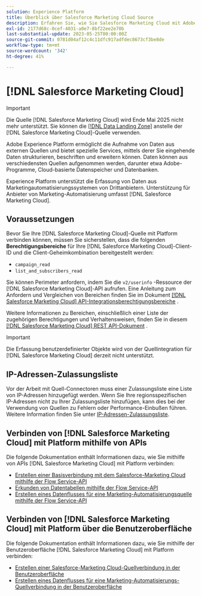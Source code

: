 ```yaml
---
solution: Experience Platform
title: Überblick über Salesforce Marketing Cloud Source
description: Erfahren Sie, wie Sie Salesforce Marketing Cloud mit Adobe Experience Platform über APIs oder die Benutzeroberfläche verbinden.
exl-id: 2177d68c-0cef-4031-a0e7-8bf22ee2e70b
last-substantial-update: 2023-05-25T00:00:00Z
source-git-commit: 0781d04af12c4c11dfc917adfdec8673cf3be8de
workflow-type: tm+mt
source-wordcount: '342'
ht-degree: 41%

---
```


# [!DNL Salesforce Marketing Cloud]

>[!IMPORTANT]
>
>Die Quelle [!DNL Salesforce Marketing Cloud] wird Ende Mai 2025 nicht mehr unterstützt. Sie können die [[!DNL Data Landing Zone]](../cloud-storage/data-landing-zone.md) anstelle der [!DNL Salesforce Marketing Cloud]-Quelle verwenden.

Adobe Experience Platform ermöglicht die Aufnahme von Daten aus externen Quellen und bietet spezielle Services, mittels derer Sie eingehende Daten strukturieren, beschriften und erweitern können. Daten können aus verschiedensten Quellen aufgenommen werden, darunter etwa Adobe-Programme, Cloud-basierte Datenspeicher und Datenbanken.

Experience Platform unterstützt die Erfassung von Daten aus Marketingautomatisierungssystemen von Drittanbietern. Unterstützung für Anbieter von Marketing-Automatisierung umfasst [!DNL Salesforce Marketing Cloud].

## Voraussetzungen

Bevor Sie Ihre [!DNL Salesforce Marketing Cloud]-Quelle mit Platform verbinden können, müssen Sie sicherstellen, dass die folgenden **Berechtigungsbereiche** für Ihre [!DNL Salesforce Marketing Cloud]-Client-ID und die Client-Geheimkombination bereitgestellt werden:

* `campaign_read`
* `list_and_subscribers_read`

Sie können Perimeter anfordern, indem Sie die `v2/userinfo` -Ressource der [!DNL Salesforce Marketing Cloud]-API aufrufen. Eine Anleitung zum Anfordern und Vergleichen von Bereichen finden Sie im Dokument [[!DNL Salesforce Marketing Cloud] API-Integrationsberechtigungsbereiche](<https://developer.salesforce.com/docs/marketing/marketing-cloud/guide/data-access-permissions.html>) .

Weitere Informationen zu Bereichen, einschließlich einer Liste der zugehörigen Berechtigungen und Verhaltensweisen, finden Sie in diesem [[!DNL Salesforce Marketing Cloud] REST API-Dokument](<https://developer.salesforce.com/docs/marketing/marketing-cloud/guide/rest-permissions-and-scopes.html>) .

>[!IMPORTANT]
>
>Die Erfassung benutzerdefinierter Objekte wird von der Quellintegration für [!DNL Salesforce Marketing Cloud] derzeit nicht unterstützt.

## IP-Adressen-Zulassungsliste

Vor der Arbeit mit Quell-Connectoren muss einer Zulassungsliste eine Liste von IP-Adressen hinzugefügt werden. Wenn Sie Ihre regionsspezifischen IP-Adressen nicht zu Ihrer Zulassungsliste hinzufügen, kann dies bei der Verwendung von Quellen zu Fehlern oder Performance-Einbußen führen. Weitere Information finden Sie unter [IP-Adressen-Zulassungsliste](../../ip-address-allow-list.md).

## Verbinden von [!DNL Salesforce Marketing Cloud] mit Platform mithilfe von APIs

Die folgende Dokumentation enthält Informationen dazu, wie Sie mithilfe von APIs [!DNL Salesforce Marketing Cloud] mit Platform verbinden:

* [Erstellen einer Basisverbindung mit dem Salesforce-Marketing Cloud mithilfe der Flow Service-API](../../tutorials/api/create/marketing-automation/salesforce-marketing-cloud.md)
* [Erkunden von Datentabellen mithilfe der Flow Service-API](../../tutorials/api/explore/tabular.md)
* [Erstellen eines Datenflusses für eine Marketing-Automatisierungsquelle mithilfe der Flow Service-API](../../tutorials/api/collect/marketing-automation.md)

## Verbinden von [!DNL Salesforce Marketing Cloud] mit Platform über die Benutzeroberfläche

Die folgende Dokumentation enthält Informationen dazu, wie Sie mithilfe der Benutzeroberfläche [!DNL Salesforce Marketing Cloud] mit Platform verbinden:

* [Erstellen einer Salesforce-Marketing Cloud-Quellverbindung in der Benutzeroberfläche](../../tutorials/ui/create/marketing-automation/salesforce-marketing-cloud.md)
* [Erstellen eines Datenflusses für eine Marketing-Automatisierungs-Quellverbindung in der Benutzeroberfläche](../../tutorials/ui/dataflow/marketing-automation.md)
